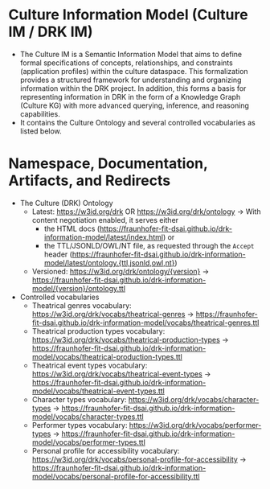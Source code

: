 # Culture Information Model (Culture IM / DRK IM)
- The Culture IM is a Semantic Information Model that aims to define formal specifications of concepts, relationships, and constraints (application profiles) within the culture dataspace. This formalization provides a structured framework for understanding and organizing information within the DRK project. In addition, this forms a basis for representing information in DRK in the form of a Knowledge Graph (Culture KG) with more advanced querying, inference, and reasoning capabilities.
- It contains the Culture Ontology and several controlled vocabularies as listed below.

# Namespace, Documentation, Artifacts, and Redirects
- The Culture (DRK) Ontology
  - Latest: https://w3id.org/drk OR https://w3id.org/drk/ontology -> With content negotiation enabled, it serves either
    - the HTML docs (https://fraunhofer-fit-dsai.github.io/drk-information-model/latest/index.html) or 
    - the TTL/JSONLD/OWL/NT file, as requested through the `Accept` header (https://fraunhofer-fit-dsai.github.io/drk-information-model/latest/ontology.{ttl,jsonld,owl,nt})
  - Versioned: https://w3id.org/drk/ontology/{version} -> https://fraunhofer-fit-dsai.github.io/drk-information-model/{version}/ontology.ttl
- Controlled vocabularies
  - Theatrical genres vocabulary: https://w3id.org/drk/vocabs/theatrical-genres -> https://fraunhofer-fit-dsai.github.io/drk-information-model/vocabs/theatrical-genres.ttl
  - Theatrical production types vocabulary: https://w3id.org/drk/vocabs/theatrical-production-types -> https://fraunhofer-fit-dsai.github.io/drk-information-model/vocabs/theatrical-production-types.ttl
  - Theatrical event types vocabulary: https://w3id.org/drk/vocabs/theatrical-event-types -> https://fraunhofer-fit-dsai.github.io/drk-information-model/vocabs/theatrical-event-types.ttl
  - Character types vocabulary: https://w3id.org/drk/vocabs/character-types -> https://fraunhofer-fit-dsai.github.io/drk-information-model/vocabs/character-types.ttl
  - Performer types vocabulary: https://w3id.org/drk/vocabs/performer-types -> https://fraunhofer-fit-dsai.github.io/drk-information-model/vocabs/performer-types.ttl
  - Personal profile for accessibility vocabulary: https://w3id.org/drk/vocabs/personal-profile-for-accessibility -> https://fraunhofer-fit-dsai.github.io/drk-information-model/vocabs/personal-profile-for-accessibility.ttl
